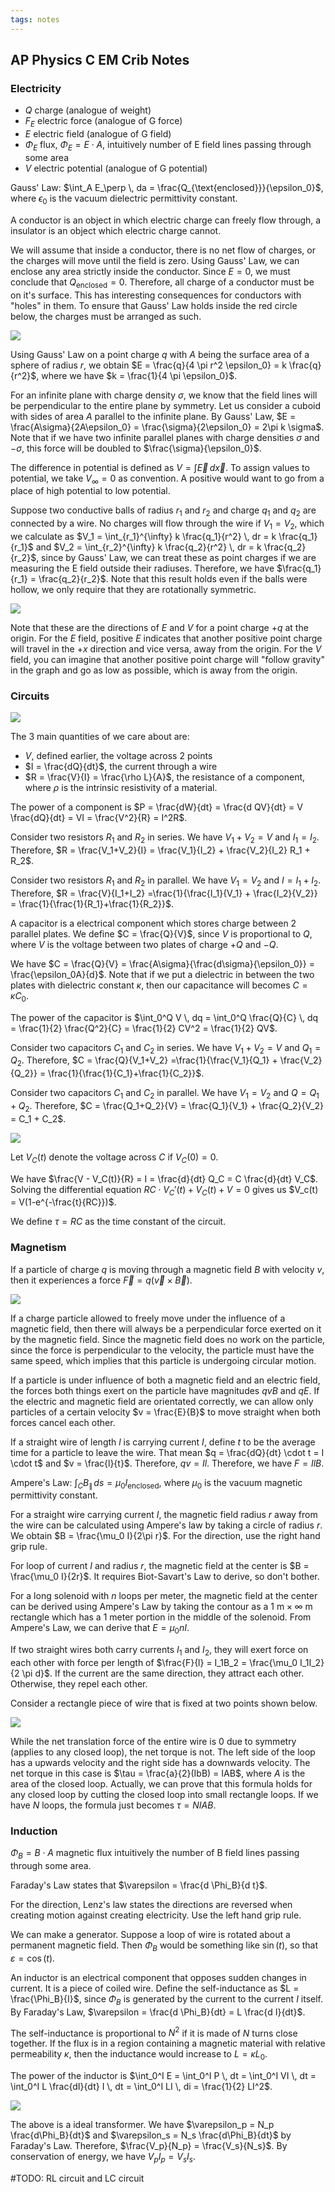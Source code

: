 ```yaml
---
tags: notes
---
```


## AP Physics C EM Crib Notes

### Electricity

- $Q$ charge (analogue of weight)
- $F_E$ electric force (analogue of G force)
- $E$ electric field (analogue of G field)
- $\Phi_E$ flux, $\Phi_E = E \cdot A$, intuitively number of E field lines passing through some area
- $V$ electric potential (analogue of G potential)

Gauss' Law: $\int_A E_\perp \, da = \frac{Q_{\text{enclosed}}}{\epsilon_0}$, where $\epsilon_0$ is the vacuum dielectric permittivity constant.

A conductor is an object in which electric charge can freely flow through, a insulator is an object which electric charge cannot.

We will assume that inside a conductor, there is no net flow of charges, or the charges will move until the field is zero. Using Gauss' Law, we can enclose any area strictly inside the conductor. Since $E=0$, we must conclude that $Q_{\text{enclosed}}=0$. Therefore, all charge of a conductor must be on it's surface. This has interesting consequences for conductors with "holes" in them. To ensure that Gauss' Law holds inside the red circle below, the charges must be arranged as such.

![ ](/media/em1.png)

Using Gauss' Law on a point charge $q$ with $A$ being the surface area of a sphere of radius $r$, we obtain $E = \frac{q}{4 \pi r^2 \epsilon_0} = k \frac{q}{r^2}$, where we have $k = \frac{1}{4 \pi \epsilon_0}$.

For an infinite plane with charge density $\sigma$, we know that the field lines will be perpendicular to the entire plane by symmetry. Let us consider a cuboid with sides of area $A$ parallel to the infinite plane. By Gauss' Law, $E = \frac{A\sigma}{2A\epsilon_0} = \frac{\sigma}{2\epsilon_0} = 2\pi k \sigma$. Note that if we have two infinite parallel planes with charge densities $\sigma$ and $-\sigma$, this force will be doubled to $\frac{\sigma}{\epsilon_0}$.

The difference in potential is defined as $V = \int \vec E \, d\vec x$. To assign values to potential, we take $V_\infty = 0$ as convention. A positive would want to go from a place of high potential to low potential.

Suppose two conductive balls of radius $r_1$ and $r_2$ and charge $q_1$ and $q_2$ are connected by a wire. No charges will flow through the wire if $V_1 = V_2$, which we calculate as $V_1 = \int_{r_1}^{\infty} k \frac{q_1}{r^2} \, dr = k \frac{q_1}{r_1}$ and $V_2 = \int_{r_2}^{\infty} k \frac{q_2}{r^2} \, dr = k \frac{q_2}{r_2}$, since by Gauss' Law, we can treat these as point charges if we are measuring the E field outside their radiuses. Therefore, we have $\frac{q_1}{r_1} = \frac{q_2}{r_2}$. Note that this result holds even if the balls were hollow, we only require that they are rotationally symmetric.

![ ](/media/em2.png)

Note that these are the directions of $E$ and $V$ for a point charge $+q$ at the origin. For the $E$ field, positive $E$ indicates that another positive point charge will travel in the $+x$ direction and vice versa, away from the origin. For the $V$ field, you can imagine that another positive point charge will "follow gravity" in the graph and go as low as possible, which is away from the origin.

### Circuits

![ ](/media/em3.png)

The 3 main quantities of we care about are:

- $V$, defined earlier, the voltage across $2$ points
- $I  = \frac{dQ}{dt}$, the current through a wire
- $R = \frac{V}{I} = \frac{\rho L}{A}$, the resistance of a component, where $\rho$ is the intrinsic resistivity of a material.

The power of a component is $P = \frac{dW}{dt} = \frac{d QV}{dt} = V \frac{dQ}{dt} = VI = \frac{V^2}{R} = I^2R$.

Consider two resistors $R_1$ and $R_2$ in series. We have $V_1 + V_2 =V$ and $I_1 = I_2$. Therefore, $R = \frac{V_1+V_2}{I} = \frac{V_1}{I_2} + \frac{V_2}{I_2} R_1 + R_2$.

Consider two resistors $R_1$ and $R_2$ in parallel. We have $V_1 = V_2$ and $I = I_1+I_2$. Therefore, $R = \frac{V}{I_1+I_2} =\frac{1}{\frac{I_1}{V_1} + \frac{I_2}{V_2}} = \frac{1}{\frac{1}{R_1}+\frac{1}{R_2}}$.

A capacitor is a electrical component which stores charge between 2 parallel plates. We define $C = \frac{Q}{V}$, since $V$ is proportional to $Q$, where $V$ is the voltage between two plates of charge $+Q$ and $-Q$.

We have $C = \frac{Q}{V} = \frac{A\sigma}{\frac{d\sigma}{\epsilon_0}} = \frac{\epsilon_0A}{d}$. Note that if we put a dielectric in between the two plates with dielectric constant $\kappa$, then our capacitance will becomes $C = \kappa C_0$.

The power of the capacitor is $\int_0^Q V \, dq = \int_0^Q \frac{Q}{C} \, dq = \frac{1}{2} \frac{Q^2}{C} = \frac{1}{2} CV^2 = \frac{1}{2} QV$.

Consider two capacitors $C_1$ and $C_2$ in series. We have $V_1 + V_2 =V$ and $Q_1 = Q_2$. Therefore, $C = \frac{Q}{V_1+V_2} =\frac{1}{\frac{V_1}{Q_1} + \frac{V_2}{Q_2}} = \frac{1}{\frac{1}{C_1}+\frac{1}{C_2}}$.

Consider two capacitors $C_1$ and $C_2$ in parallel. We have $V_1 = V_2$ and $Q = Q_1+Q_2$. Therefore, $C = \frac{Q_1+Q_2}{V} = \frac{Q_1}{V_1} + \frac{Q_2}{V_2} = C_1 + C_2$.

![ ](/media/em4.png)

Let $V_C(t)$ denote the voltage across $C$ if $V_C(0)=0$.

We have $\frac{V - V_C(t)}{R} = I = \frac{d}{dt} Q_C = C \frac{d}{dt} V_C$. Solving the differential equation $RC \cdot V_C'(t) + V_C(t) + V = 0$ gives us $V_c(t) = V(1-e^{-\frac{t}{RC}})$.

We define $\tau=RC$ as the time constant of the circuit.

### Magnetism

If a particle of charge $q$ is moving through a magnetic field $B$ with velocity $v$, then it experiences a force $\vec F = q(\vec v \times \vec B)$. 

![ ](/media/em5.png)

If a charge particle allowed to freely move under the influence of a magnetic field, then there will always be a perpendicular force exerted on it by the magnetic field. Since the magnetic field does no work on the particle, since the force is perpendicular to the velocity, the particle must have the same speed, which implies that this particle is undergoing circular motion.

If a particle is under influence of both a magnetic field and an electric field, the forces both things exert on the particle have magnitudes $qvB$ and $qE$. If the electric and magnetic field are orientated correctly, we can allow only particles of a certain velocity $v = \frac{E}{B}$ to move straight when both forces cancel each other.

If a straight wire of length $l$ is carrying current $I$, define $t$ to be the average time for a particle to leave the wire. That mean $q = \frac{dQ}{dt} \cdot t = I \cdot t$ and $v = \frac{l}{t}$. Therefore, $qv = Il$. Therefore, we have $F = IlB$.



Ampere's Law: $\int_C B_\parallel \, ds = \mu_0 I_{\text{enclosed}}$, where $\mu_0$ is the vacuum magnetic permittivity constant.

For a straight wire carrying current $I$, the magnetic field radius $r$ away from the wire can be calculated using Ampere's law by taking a circle of radius $r$. We obtain $B = \frac{\mu_0 I}{2\pi r}$. For the direction, use the right hand grip rule.

For loop of current $I$ and radius $r$, the magnetic field at the center is $B = \frac{\mu_0 I}{2r}$. It requires Biot-Savart's Law to derive, so don't bother.

For a long solenoid with $n$ loops per meter, the magnetic field at the center can be derived using Ampere's Law by taking the contour as a $1 ~ \text{m} \times \infty ~\text{m}$ rectangle which has a $1~\text{meter}$ portion in the middle of the solenoid. From Ampere's Law, we can derive that $E = \mu_0 nI$.



If two straight wires both carry currents $I_1$ and $I_2$, they will exert force on each other with force per length of $\frac{F}{l} = I_1B_2 = \frac{\mu_0 I_1I_2}{2 \pi d}$. If the current are the same direction, they attract each other. Otherwise, they repel each other.

Consider a rectangle piece of wire that is fixed at two points shown below.

![ ](/media/em6.png)

While the net translation force of the entire wire is $0$ due to symmetry (applies to any closed loop), the net torque is not. The left side of the loop has a upwards velocity and the right side has a downwards velocity. The net torque in this case is $\tau = \frac{a}{2}(IbB) = IAB$, where $A$ is the area of the closed loop. Actually, we can prove that this formula holds for any closed loop by cutting the closed loop into small rectangle loops. If we have $N$ loops, the formula just becomes $\tau = NIAB$.

### Induction

$\Phi_B = B \cdot A$ magnetic flux intuitively the number of B field lines passing through some area.

Faraday's Law states that $\varepsilon = \frac{d \Phi_B}{d t}$.

For the direction, Lenz's law states the directions are reversed when creating motion against creating electricity. Use the left hand grip rule.

We can make a generator. Suppose a loop of wire is rotated about a permanent magnetic field. Then $\Phi_B$ would be something like $\sin(t)$, so that $\varepsilon = \cos(t)$. 



An inductor is an electrical component that opposes sudden changes in current. It is a piece of coiled wire. Define the self-inductance as $L = \frac{\Phi_B}{I}$, since $\Phi_B$ is generated by the current to the current $I$ itself. By Faraday's Law, $\varepsilon  = \frac{d \Phi_B}{dt} = L \frac{d I}{dt}$.

The self-inductance is proportional to $N^2$ if it is made of $N$ turns close together. If the flux is in a region containing a magnetic material with relative permeability $\kappa$, then the inductance would increase to $L = \kappa L_0$.

The power of the inductor is $\int_0^I E  = \int_0^I P \, dt = \int_0^I VI \, dt = \int_0^I L \frac{dI}{dt} I \, dt = \int_0^I LI \, di  = \frac{1}{2} LI^2$.



![ ](/media/em7.png)

The above is a ideal transformer. We have $\varepsilon_p = N_p \frac{d\Phi_B}{dt}$ and $\varepsilon_s = N_s \frac{d\Phi_B}{dt}$ by Faraday's Law. Therefore, $\frac{V_p}{N_p} = \frac{V_s}{N_s}$. By conservation of energy, we have $V_pI_p = V_s I_s$.



#TODO: RL circuit and LC circuit